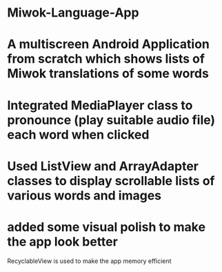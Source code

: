 # Miwok-Language-App
# A multiscreen Android Application from scratch which shows lists of Miwok translations of some words
#	Integrated MediaPlayer class to pronounce (play suitable audio file) each word when clicked
#	Used ListView and ArrayAdapter classes to display scrollable lists of various words and images
# added some visual polish to make the app look better

RecyclableView is used to make the app memory efficient
